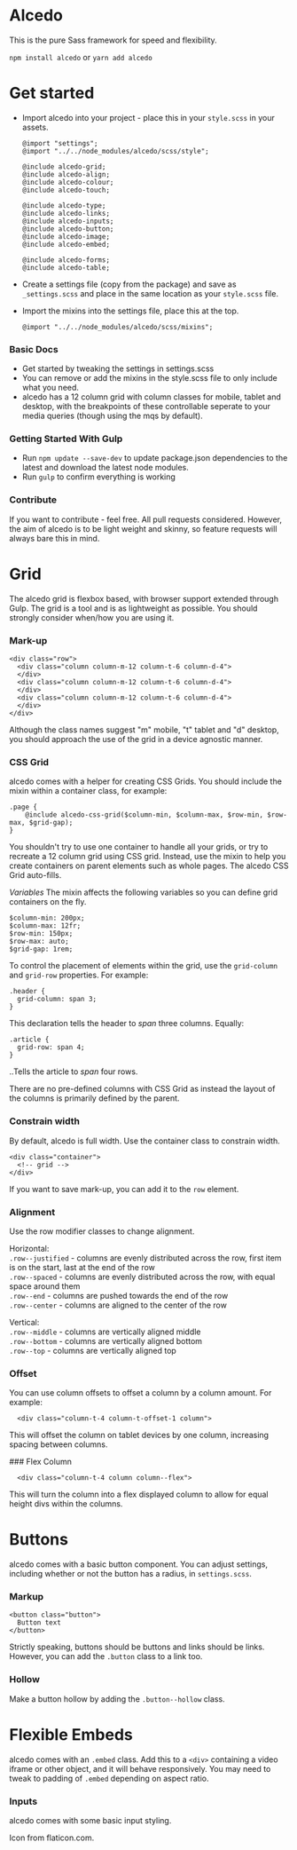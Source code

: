 # Alcedo

This is the pure Sass framework for speed and flexibility.

`npm install alcedo` or `yarn add alcedo`

Get started
===========

- Import alcedo into your project - place this in your `style.scss` in your assets.
  ```
  @import "settings";
  @import "../../node_modules/alcedo/scss/style";

  @include alcedo-grid;
  @include alcedo-align;
  @include alcedo-colour;
  @include alcedo-touch;

  @include alcedo-type;
  @include alcedo-links;
  @include alcedo-inputs;
  @include alcedo-button;
  @include alcedo-image;
  @include alcedo-embed;

  @include alcedo-forms;
  @include alcedo-table;
  ```
    
- Create a settings file (copy from the package) and save as `_settings.scss` and place in the same location as your `style.scss` file.

- Import the mixins into the settings file, place this at the top.
  ```
  @import "../../node_modules/alcedo/scss/mixins";
  ```
  
  
### Basic Docs

- Get started by tweaking the settings in settings.scss
- You can remove or add the mixins in the style.scss file to only include what you need.
- alcedo has a 12 column grid with column classes for mobile, tablet and desktop, with the breakpoints of these controllable seperate to your media queries (though using the mqs by default).

### Getting Started With Gulp
- Run `npm update --save-dev` to update package.json dependencies to the latest and download the latest node modules.
- Run `gulp` to confirm everything is working

### Contribute

If you want to contribute - feel free. All pull requests considered. However, the aim of alcedo is to be light weight and skinny, so feature requests will always bare this in mind.


Grid
====

The alcedo grid is flexbox based, with browser support extended through Gulp. The grid is a tool and is as lightweight as possible. You should strongly consider when/how you are using it.

### Mark-up

```
<div class="row">
  <div class="column column-m-12 column-t-6 column-d-4">
  </div>
  <div class="column column-m-12 column-t-6 column-d-4">
  </div>
  <div class="column column-m-12 column-t-6 column-d-4">
  </div>  
</div>
```

Although the class names suggest "m" mobile, "t" tablet and "d" desktop, you should approach the use of the grid in a device agnostic manner.

### CSS Grid

alcedo comes with a helper for creating CSS Grids. You should include the mixin within a container class, for example:

```
.page {
    @include alcedo-css-grid($column-min, $column-max, $row-min, $row-max, $grid-gap);
}
```

You shouldn't try to use one container to handle all your grids, or try to recreate a 12 column grid using CSS grid. Instead, use the mixin to help you create containers on parent elements such as whole pages. The alcedo CSS Grid auto-fills.

*Variables*
The mixin affects the following variables so you can define grid containers on the fly.

```
$column-min: 200px;
$column-max: 12fr;
$row-min: 150px;
$row-max: auto;
$grid-gap: 1rem;
```

To control the placement of elements within the grid, use the `grid-column` and `grid-row` properties. For example:

```
.header {
  grid-column: span 3;
}
```

This declaration tells the header to _span_ three columns. Equally:

```
.article {
  grid-row: span 4;
}
```

..Tells the article to _span_ four rows.

There are no pre-defined columns with CSS Grid as instead the layout of the columns is primarily defined by the parent.

### Constrain width

By default, alcedo is full width. Use the container class to constrain width.

```
<div class="container">
  <!-- grid -->
</div>
```

If you want to save mark-up, you can add it to the `row` element.

### Alignment

Use the row modifier classes to change alignment.

Horizontal:  
`.row--justified` - columns are evenly distributed across the row, first item is on the start, last at the end of the row  
`.row--spaced` - columns are evenly distributed across the row, with equal space around them  
`.row--end` - columns are pushed towards the end of the row  
`.row--center` - columns are aligned to the center of the row  

Vertical:  
`.row--middle` - columns are vertically aligned middle  
`.row--bottom` - columns are vertically aligned bottom  
`.row--top` - columns are vertically aligned top  

### Offset

You can use column offsets to offset a column by a column amount. For example:

```
  <div class="column-t-4 column-t-offset-1 column">
```

This will offset the column on tablet devices by one column, increasing spacing between columns.

### Flex Column

```
  <div class="column-t-4 column column--flex">
```

This will turn the column into a flex displayed column to allow for equal height divs within the columns.

Buttons
=======

alcedo comes with a basic button component. You can adjust settings, including whether or not the button has a radius, in `settings.scss`.

### Markup

```
<button class="button">
  Button text
</button>
```

Strictly speaking, buttons should be buttons and links should be links. However, you can add the `.button` class to a link too. 

### Hollow 

Make a button hollow by adding the `.button--hollow` class.

Flexible Embeds
===============

alcedo comes with an `.embed` class. Add this to a `<div>` containing a video iframe or other object, and it will behave responsively. You may need to tweak to padding of `.embed` depending on aspect ratio.

### Inputs

alcedo comes with some basic input styling.

  
Icon from flaticon.com.

